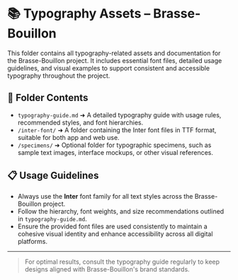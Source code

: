 # 📚 Typography Assets – Brasse-Bouillon

This folder contains all typography-related assets and documentation for the Brasse-Bouillon project. It includes essential font files, detailed usage guidelines, and visual examples to support consistent and accessible typography throughout the project.

## 📂 Folder Contents

* `typography-guide.md` ➜ A detailed typography guide with usage rules, recommended styles, and font hierarchies.
* `/inter-font/` ➜ A folder containing the Inter font files in TTF format, suitable for both app and web use.
* `/specimens/` ➜ Optional folder for typographic specimens, such as sample text images, interface mockups, or other visual references.

## 📋 Usage Guidelines

* Always use the **Inter** font family for all text styles across the Brasse-Bouillon project.
* Follow the hierarchy, font weights, and size recommendations outlined in `typography-guide.md`.
* Ensure the provided font files are used consistently to maintain a cohesive visual identity and enhance accessibility across all digital platforms.

---

> For optimal results, consult the typography guide regularly to keep designs aligned with Brasse-Bouillon's brand standards.
